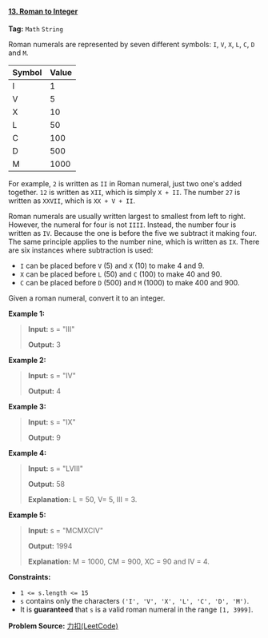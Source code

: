 #### [13. Roman to Integer](https://leetcode-cn.com/problems/roman-to-integer/)

**Tag:**  `Math` `String`

Roman numerals are represented by seven different symbols: `I`, `V`, `X`, `L`, `C`, `D` and `M`.

| **Symbol** | **Value** |
| ---------- | --------- |
| I          | 1         |
| V          | 5         |
| X          | 10        |
| L          | 50        |
| C          | 100       |
| D          | 500       |
| M          | 1000      |



For example, `2` is written as `II` in Roman numeral, just two one's added together. `12` is written as `XII`, which is simply `X + II`. The number `27` is written as `XXVII`, which is `XX + V + II`.

Roman numerals are usually written largest to smallest from left to right. However, the numeral for four is not `IIII`. Instead, the number four is written as `IV`. Because the one is before the five we subtract it making four. The same principle applies to the number nine, which is written as `IX`. There are six instances where subtraction is used:

- `I` can be placed before `V` (5) and `X` (10) to make 4 and 9. 
- `X` can be placed before `L` (50) and `C` (100) to make 40 and 90. 
- `C` can be placed before `D` (500) and `M` (1000) to make 400 and 900.

Given a roman numeral, convert it to an integer.

 

**Example 1:**

> **Input:** s = "III"
>
> **Output:** 3

**Example 2:**

> **Input:** s = "IV"
>
> **Output:** 4

**Example 3:**

> **Input:** s = "IX"
>
> **Output:** 9

**Example 4:**

> **Input:** s = "LVIII"
>
> **Output:** 58
>
> **Explanation:** L = 50, V= 5, III = 3.

**Example 5:**

> **Input:** s = "MCMXCIV"
>
> **Output:** 1994
>
> **Explanation:** M = 1000, CM = 900, XC = 90 and IV = 4.

**Constraints:**

- `1 <= s.length <= 15`
- `s` contains only the characters `('I', 'V', 'X', 'L', 'C', 'D', 'M')`.
- It is **guaranteed** that `s` is a valid roman numeral in the range `[1, 3999]`.





**Problem Source:** [力扣(LeetCode)](https://leetcode-cn.com/)